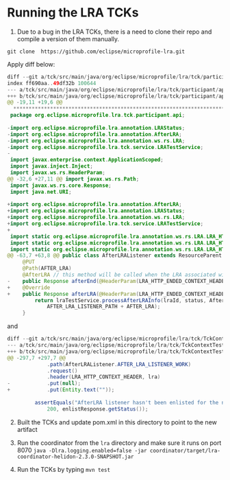 # Running the LRA TCKs

1. Due to a bug in the LRA TCKs, there is a need to clone their repo and compile a version of them
manually.

```git clone  https://github.com/eclipse/microprofile-lra.git```

Apply diff below:

```java
diff --git a/tck/src/main/java/org/eclipse/microprofile/lra/tck/participant/api/AfterLRAListener.java b/tck/src/main/java/org/eclipse/microprofile/lra/tck/participant/api/AfterLRAListener.java
index ff690aa..49df32b 100644
--- a/tck/src/main/java/org/eclipse/microprofile/lra/tck/participant/api/AfterLRAListener.java
+++ b/tck/src/main/java/org/eclipse/microprofile/lra/tck/participant/api/AfterLRAListener.java
@@ -19,11 +19,6 @@
  *******************************************************************************/
 package org.eclipse.microprofile.lra.tck.participant.api;
 
-import org.eclipse.microprofile.lra.annotation.LRAStatus;
-import org.eclipse.microprofile.lra.annotation.AfterLRA;
-import org.eclipse.microprofile.lra.annotation.ws.rs.LRA;
-import org.eclipse.microprofile.lra.tck.service.LRATestService;
-
 import javax.enterprise.context.ApplicationScoped;
 import javax.inject.Inject;
 import javax.ws.rs.HeaderParam;
@@ -32,6 +27,11 @@ import javax.ws.rs.Path;
 import javax.ws.rs.core.Response;
 import java.net.URI;
 
+import org.eclipse.microprofile.lra.annotation.AfterLRA;
+import org.eclipse.microprofile.lra.annotation.LRAStatus;
+import org.eclipse.microprofile.lra.annotation.ws.rs.LRA;
+import org.eclipse.microprofile.lra.tck.service.LRATestService;
+
 import static org.eclipse.microprofile.lra.annotation.ws.rs.LRA.LRA_HTTP_CONTEXT_HEADER;
 import static org.eclipse.microprofile.lra.annotation.ws.rs.LRA.LRA_HTTP_ENDED_CONTEXT_HEADER;
 import static org.eclipse.microprofile.lra.annotation.ws.rs.LRA.LRA_HTTP_RECOVERY_HEADER;
@@ -63,7 +63,8 @@ public class AfterLRAListener extends ResourceParent {
     @PUT
     @Path(AFTER_LRA)
     @AfterLRA // this method will be called when the LRA associated with the method activityWithLRA finishes
-    public Response afterEnd(@HeaderParam(LRA_HTTP_ENDED_CONTEXT_HEADER) URI lraId, LRAStatus status) {
+    @Override
+    public Response afterLRA(@HeaderParam(LRA_HTTP_ENDED_CONTEXT_HEADER) URI lraId, LRAStatus status) {
         return lraTestService.processAfterLRAInfo(lraId, status, AfterLRAListener.class,
             AFTER_LRA_LISTENER_PATH + AFTER_LRA);
     }
```
and 

```java
diff --git a/tck/src/main/java/org/eclipse/microprofile/lra/tck/TckContextTests.java b/tck/src/main/java/org/eclipse/microprofile/lra/tck/TckContextTests.java
--- a/tck/src/main/java/org/eclipse/microprofile/lra/tck/TckContextTests.java	(revision 2c819998fc9d3d468052d3619fa50d6cbe3ad14e)
+++ b/tck/src/main/java/org/eclipse/microprofile/lra/tck/TckContextTests.java	(date 1617879755127)
@@ -297,7 +297,7 @@
             .path(AfterLRAListener.AFTER_LRA_LISTENER_WORK)
             .request()
             .header(LRA_HTTP_CONTEXT_HEADER, lra)
-            .put(null);
+            .put(Entity.text(""));
 
         assertEquals("AfterLRA listener hasn't been enlisted for the notification",
             200, enlistResponse.getStatus());

```

2. Built the TCKs and update pom.xml in this directory to point to the new artifact

3. Run the coordinator from the `lra` directory and make sure it runs on port 8070
```java -Dlra.logging.enabled=false -jar coordinator/target/lra-coordinator-helidon-2.3.0-SNAPSHOT.jar```

4. Run the TCKs by typing ```mvn test```